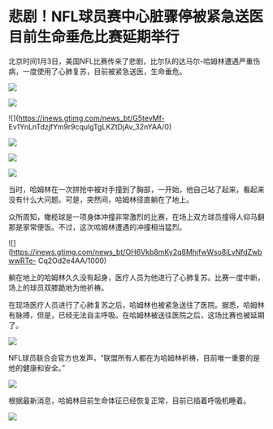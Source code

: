 # 悲剧！NFL球员赛中心脏骤停被紧急送医 目前生命垂危比赛延期举行

北京时间1月3日，美国NFL比赛传来了悲剧，比尔队的达马尔-哈姆林遭遇严重伤病，一度使用了心肺复苏，目前被紧急送医，生命垂危。

![](https://inews.gtimg.com/news_bt/GOq_MhUoJOUMZWQv1jLLACyhGlal7ZNsnZD__powfhdE4AA/0)

![](https://inews.gtimg.com/news_bt/GrCBcb0cSBoEEpyF0f_6L5_QMqTBOaAcukiQNyaRRar8sAA/0)

![](https://inews.gtimg.com/news_bt/G5tevMf-
Ev1YnLnTdzjfYm9r9cqulgTgLKZtDjAv_32nYAA/0)

![](https://inews.gtimg.com/news_bt/GLp8BLjB8iJH0qbllem9gAH_yUu1KvngYMwPU4nlZM4JsAA/0)

![](https://inews.gtimg.com/news_bt/GJFnlTrJKZk6Mhx8hI7OP8Lo7g0vNFYNVUZ2Bijt6nmIEAA/0)

![](https://inews.gtimg.com/news_bt/Ow30U15-Wqj9lHd3XpdD6BZoBQ_mKk4PM4fWSjQe9sFFcAA/1000)

当时，哈姆林在一次拼抢中被对手撞到了胸部，一开始，他自己站了起来，看起来没有什么大问题。可是，突然间，哈姆林径直躺在了地上。

众所周知，橄榄球是一项身体冲撞非常激烈的比赛，在场上双方球员撞得人仰马翻那是家常便饭。不过，这次哈姆林遭遇的冲撞相当猛烈。

![](https://inews.gtimg.com/news_bt/OH6Vkb8mKy2q8MhjfwWso8iLyNfdZwbwwRTe-
Cq2Od2e4AA/1000)

躺在地上的哈姆林久久没有起身，医疗人员为他进行了心肺复苏。比赛一度中断，场上的球员双膝跪地为他祈祷。

在现场医疗人员进行了心肺复苏之后，哈姆林也被紧急送往了医院。据悉，哈姆林有脉搏，但是，已经无法自主呼吸。在哈姆林被送往医院之后，这场比赛也被延期了。

![](https://inews.gtimg.com/news_bt/O6A8EsUPOTDC825z3CezUmtZJQgur1CO0kHiXTVT5wP_EAA/1000)

NFL球员联合会官方也发声，“联盟所有人都在为哈姆林祈祷，目前唯一重要的是他的健康和安全。”

![](https://inews.gtimg.com/news_bt/OO9MSrPsNwjr5DuAJGqrUtpQlKiH1-o8aa5dc37nYvPPcAA/1000)

根据最新消息，哈姆林目前生命体征已经恢复正常，目前已插着呼吸机睡着。

![](https://inews.gtimg.com/news_bt/OraHiT0U0IjDFnxRStaTmt9WmWqec21_h7A8NWx8GpdIwAA/1000)

